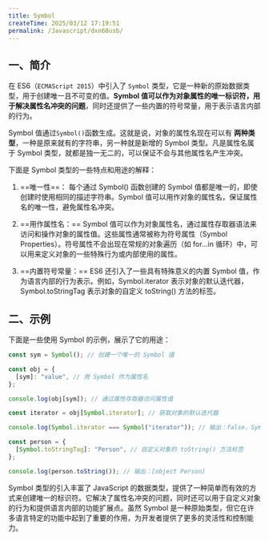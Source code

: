 ```yaml
---
title: Symbol
createTime: 2025/03/12 17:19:51
permalink: /Javascript/dxn60usb/
---
```


## 一、简介

在 ES6（`ECMAScript 2015`）中引入了 `Symbol` 类型，它是一种新的原始数据类型，用于创建唯一且不可变的值。**Symbol 值可以作为对象属性的唯一标识符，用于解决属性名冲突的问题**，同时还提供了一些内置的符号常量，用于表示语言内部的行为。

Symbol 值通过`Symbol()`函数生成。这就是说，对象的属性名现在可以有 **两种类型**，一种是原来就有的字符串，另一种就是新增的 Symbol 类型。凡是属性名属于 Symbol 类型，就都是独一无二的，可以保证不会与其他属性名产生冲突。

下面是 Symbol 类型的一些特点和用途的解释：

1. ==唯一性==： 每个通过 Symbol() 函数创建的 Symbol 值都是唯一的，即使创建时使用相同的描述字符串。Symbol 值可以用作对象的属性名，保证属性名的唯一性，避免属性名冲突。

2. ==用作属性名：== Symbol 值可以作为对象属性名，通过属性存取器语法来访问和操作对象的属性值。这些属性通常被称为符号属性（Symbol Properties）。符号属性不会出现在常规的对象遍历（如 for...in 循环）中，可以用来定义对象的一些特殊行为或内部使用的属性。

3. ==内置符号常量：== ES6 还引入了一些具有特殊意义的内置 Symbol 值，作为语言内部的行为表示。例如，Symbol.iterator 表示对象的默认迭代器，Symbol.toStringTag 表示对象的自定义 toString() 方法的标签。

## 二、示例

下面是一些使用 Symbol 的示例，展示了它的用途：

```js
const sym = Symbol(); // 创建一个唯一的 Symbol 值

const obj = {
  [sym]: "value", // 用 Symbol 作为属性名
};

console.log(obj[sym]); // 通过属性存取器访问属性值

const iterator = obj[Symbol.iterator]; // 获取对象的默认迭代器

console.log(Symbol.iterator === Symbol("iterator")); // 输出：false，Symbol 值唯一

const person = {
  [Symbol.toStringTag]: "Person", // 自定义对象的 toString() 方法标签
};

console.log(person.toString()); // 输出：[object Person]
```

Symbol 类型的引入丰富了 JavaScript 的数据类型，提供了一种简单而有效的方式来创建唯一的标识符。它解决了属性名冲突的问题，同时还可以用于自定义对象的行为和提供语言内部的功能扩展点。虽然 Symbol 是一种原始类型，但它在许多语言特定的功能中起到了重要的作用，为开发者提供了更多的灵活性和控制能力。
